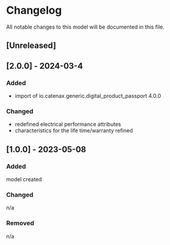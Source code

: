 # Changelog
All notable changes to this model will be documented in this file.

## [Unreleased]

## [2.0.0] - 2024-03-4
### Added
- import of io.catenax.generic.digital_product_passport 4.0.0

### Changed
- redefined electrical performance attributes
- characteristics for the life time/warranty refined

## [1.0.0] - 2023-05-08
### Added
model created

### Changed
n/a

### Removed
n/a


